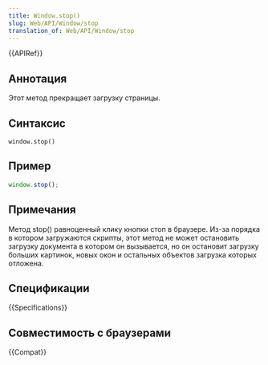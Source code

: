 ```yaml
---
title: Window.stop()
slug: Web/API/Window/stop
translation_of: Web/API/Window/stop
---
```


{{APIRef}}

## Аннотация

Этот метод прекращает загрузку страницы.

## Синтаксис

```
window.stop()
```

## Пример

```js
window.stop();
```

## Примечания

Метод stop() равноценный клику кнопки стоп в браузере. Из-за порядка в котором загружаются скрипты, этот метод не может остановить загрузку документа в котором он вызывается, но он остановит загрузку больших картинок, новых окон и остальных объектов загрузка которых отложена.

## Спецификации

{{Specifications}}

## Совместимость с браузерами

{{Compat}}
